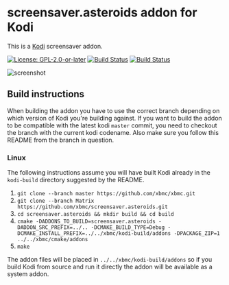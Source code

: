 # screensaver.asteroids addon for Kodi

This is a [Kodi](https://kodi.tv) screensaver addon.

[![License: GPL-2.0-or-later](https://img.shields.io/badge/License-GPL%20v2+-blue.svg)](LICENSE.md)
[![Build Status](https://dev.azure.com/teamkodi/binary-addons/_apis/build/status/xbmc.screensaver.asteroids?branchName=Matrix)](https://dev.azure.com/teamkodi/binary-addons/_build/latest?definitionId=40&branchName=Matrix)
[![Build Status](https://jenkins.kodi.tv/view/Addons/job/xbmc/job/screensaver.asteroids/job/Matrix/badge/icon)](https://jenkins.kodi.tv/blue/organizations/jenkins/xbmc%2Fscreensaver.asteroids/branches/)
<!--- [![Build Status](https://ci.appveyor.com/api/projects/status/github/xbmc/screensaver.asteroids?branch=Matrix&svg=true)](https://ci.appveyor.com/project/xbmc/screensaver-asteroids?branch=Matrix) -->

![screenshot](https://raw.githubusercontent.com/xbmc/screensaver.asteroids/Matrix/screensaver.asteroids/resources/screenshot-01.png)

## Build instructions

When building the addon you have to use the correct branch depending on which version of Kodi you're building against. 
If you want to build the addon to be compatible with the latest kodi `master` commit, you need to checkout the branch with the current kodi codename.
Also make sure you follow this README from the branch in question.

### Linux

The following instructions assume you will have built Kodi already in the `kodi-build` directory 
suggested by the README.

1. `git clone --branch master https://github.com/xbmc/xbmc.git`
2. `git clone --branch Matrix https://github.com/xbmc/screensaver.asteroids.git`
3. `cd screensaver.asteroids && mkdir build && cd build`
4. `cmake -DADDONS_TO_BUILD=screensaver.asteroids -DADDON_SRC_PREFIX=../.. -DCMAKE_BUILD_TYPE=Debug -DCMAKE_INSTALL_PREFIX=../../xbmc/kodi-build/addons -DPACKAGE_ZIP=1 ../../xbmc/cmake/addons`
5. `make`

The addon files will be placed in `../../xbmc/kodi-build/addons` so if you build Kodi from source and run it directly 
the addon will be available as a system addon.
